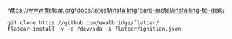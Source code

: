 https://www.flatcar.org/docs/latest/installing/bare-metal/installing-to-disk/
~~~
git clone https://github.com/ewalbridge/flatcar/
flatcar-install -v -d /dev/sda -i flatcar/ignition.json
~~~
